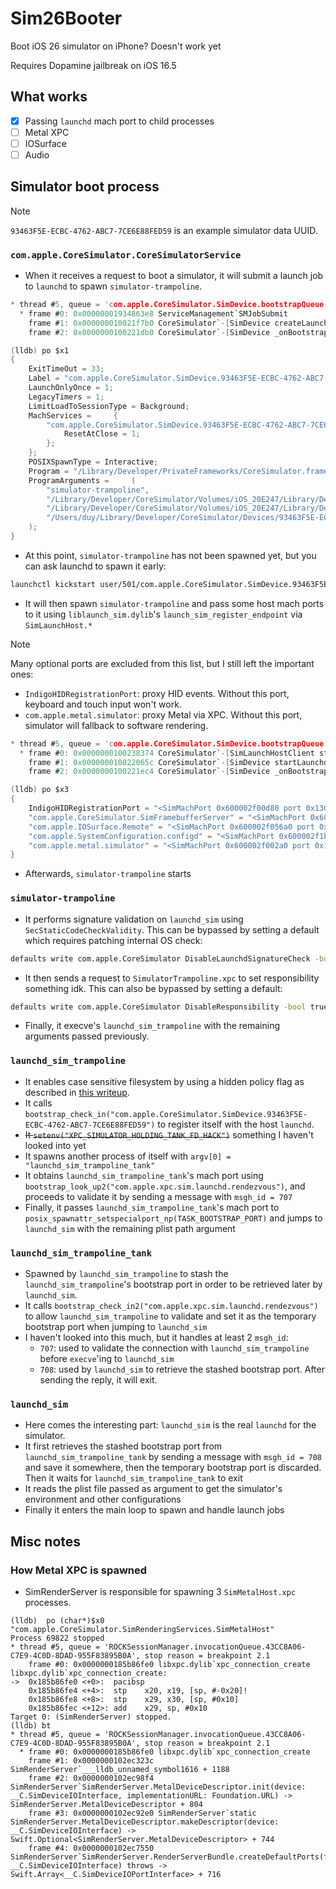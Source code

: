# Sim26Booter
Boot iOS 26 simulator on iPhone? Doesn't work yet

Requires Dopamine jailbreak on iOS 16.5

## What works
- [x] Passing `launchd` mach port to child processes
- [ ] Metal XPC
- [ ] IOSurface
- [ ] Audio

## Simulator boot process
> [!NOTE]
> `93463F5E-ECBC-4762-ABC7-7CE6E88FED59` is an example simulator data UUID.

### `com.apple.CoreSimulator.CoreSimulatorService`
- When it receives a request to boot a simulator, it will submit a launch job to `launchd` to spawn `simulator-trampoline`.
```c
* thread #5, queue = 'com.apple.CoreSimulator.SimDevice.bootstrapQueue.93463F5E-ECBC-4762-ABC7-7CE6E88FED59', stop reason = breakpoint 3.1
  * frame #0: 0x00000001934863e8 ServiceManagement`SMJobSubmit
    frame #1: 0x000000010021f7b0 CoreSimulator`-[SimDevice createLaunchdJobWithBinpref:extraEnvironment:disabledJobs:error:] + 4732
    frame #2: 0x0000000100221db0 CoreSimulator`-[SimDevice _onBootstrapQueue_bootWithOptions:deathMonitorPort:error:] + 932

(lldb) po $x1
{
    ExitTimeOut = 33;
    Label = "com.apple.CoreSimulator.SimDevice.93463F5E-ECBC-4762-ABC7-7CE6E88FED59";
    LaunchOnlyOnce = 1;
    LegacyTimers = 1;
    LimitLoadToSessionType = Background;
    MachServices =     {
        "com.apple.CoreSimulator.SimDevice.93463F5E-ECBC-4762-ABC7-7CE6E88FED59" =         {
            ResetAtClose = 1;
        };
    };
    POSIXSpawnType = Interactive;
    Program = "/Library/Developer/PrivateFrameworks/CoreSimulator.framework/Resources/simulator-trampoline";
    ProgramArguments =     (
        "simulator-trampoline",
        "/Library/Developer/CoreSimulator/Volumes/iOS_20E247/Library/Developer/CoreSimulator/Profiles/Runtimes/iOS 16.4.simruntime/Contents/Resources/RuntimeRoot/sbin/launchd_sim_trampoline",
        "/Library/Developer/CoreSimulator/Volumes/iOS_20E247/Library/Developer/CoreSimulator/Profiles/Runtimes/iOS 16.4.simruntime/Contents/Resources/RuntimeRoot/sbin/launchd_sim",
        "/Users/duy/Library/Developer/CoreSimulator/Devices/93463F5E-ECBC-4762-ABC7-7CE6E88FED59/data/var/run/launchd_bootstrap.plist"
    );
}
```

- At this point, `simulator-trampoline` has not been spawned yet, but you can ask launchd to spawn it early:
```sh
launchctl kickstart user/501/com.apple.CoreSimulator.SimDevice.93463F5E-ECBC-4762-ABC7-7CE6E88FED59
```
- It will then spawn `simulator-trampoline` and pass some host mach ports to it using `liblaunch_sim.dylib`'s `launch_sim_register_endpoint` via `SimLaunchHost.*`
> [!NOTE]
> Many optional ports are excluded from this list, but I still left the important ones:
> - `IndigoHIDRegistrationPort`: proxy HID events. Without this port, keyboard and touch input won't work.
> - `com.apple.metal.simulator`: proxy Metal via XPC. Without this port, simulator will fallback to software rendering.
```c
* thread #5, queue = 'com.apple.CoreSimulator.SimDevice.bootstrapQueue.93463F5E-ECBC-4762-ABC7-7CE6E88FED59', stop reason = breakpoint 1.1
  * frame #0: 0x0000000100238374 CoreSimulator`-[SimLaunchHostClient startNewSession:endpointsToRegister:bindPort:deathQueue:deathHandler:error:]
    frame #1: 0x000000010022065c CoreSimulator`-[SimDevice startLaunchdWithDeathPort:error:] + 812
    frame #2: 0x0000000100221ec4 CoreSimulator`-[SimDevice _onBootstrapQueue_bootWithOptions:deathMonitorPort:error:] + 1208

(lldb) po $x3                                                                                                
{
    IndigoHIDRegistrationPort = "<SimMachPort 0x600002f00d80 port 0x13023 (77859) send>";
    "com.apple.CoreSimulator.SimFramebufferServer" = "<SimMachPort 0x600002f00b40 port 0x1da3b (121403) send>";
    "com.apple.IOSurface.Remote" = "<SimMachPort 0x600002f056a0 port 0x1b90f (112911) send>";
    "com.apple.SystemConfiguration.configd" = "<SimMachPort 0x600002f1b520 port 0x1c903 (116995) send>";
    "com.apple.metal.simulator" = "<SimMachPort 0x600002f002a0 port 0x18023 (98339) send>";
}
```
- Afterwards, `simulator-trampoline` starts

### `simulator-trampoline`
- It performs signature validation on `launchd_sim` using `SecStaticCodeCheckValidity`. This can be bypassed by setting a default which requires patching internal OS check:
```sh
defaults write com.apple.CoreSimulator DisableLaunchdSignatureCheck -bool true
```

- It then sends a request to `SimulatorTrampoline.xpc` to set responsibility something idk. This can also be bypassed by setting a default:
```sh
defaults write com.apple.CoreSimulator DisableResponsibility -bool true
```

- Finally, it execve's `launchd_sim_trampoline` with the remaining arguments passed previously.

### `launchd_sim_trampoline`
- It enables case sensitive filesystem by using a hidden policy flag as described in [this writeup](https://worthdoingbadly.com/casesensitive-iossim/).
- It calls `bootstrap_check_in("com.apple.CoreSimulator.SimDevice.93463F5E-ECBC-4762-ABC7-7CE6E88FED59")` to register itself with the host `launchd`.
- ~~It `setenv("XPC_SIMULATOR_HOLDING_TANK_FD_HACK")`~~ something I haven't looked into yet
- It spawns another process of itself with `argv[0] = "launchd_sim_trampoline_tank"`
- It obtains `launchd_sim_trampoline_tank`'s mach port using `bootstrap_look_up2("com.apple.xpc.sim.launchd.rendezvous")`, and proceeds to validate it by sending a message with `msgh_id = 707`
- Finally, it passes `launchd_sim_trampoline_tank`'s mach port to `posix_spawnattr_setspecialport_np(TASK_BOOTSTRAP_PORT)` and jumps to `launchd_sim` with the remaining plist path argument

### `launchd_sim_trampoline_tank`
- Spawned by `launchd_sim_trampoline` to stash the `launchd_sim_trampoline`'s bootstrap port in order to be retrieved later by `launchd_sim`.
- It calls `bootstrap_check_in2("com.apple.xpc.sim.launchd.rendezvous")` to allow `launchd_sim_trampoline` to validate and set it as the temporary bootstrap port when jumping to `launchd_sim`
- I haven't looked into this much, but it handles at least 2 `msgh_id`:
    + `707`: used to validate the connection with `launchd_sim_trampoline` before `execve`'ing to `launchd_sim`
    + `708`: used by `launchd_sim` to retrieve the stashed bootstrap port. After sending the reply, it will exit.

### `launchd_sim`
- Here comes the interesting part: `launchd_sim` is the real `launchd` for the simulator.
- It first retrieves the stashed bootstrap port from `launchd_sim_trampoline_tank` by sending a message with `msgh_id = 708` and save it somewhere, then the temporary bootstrap port is discarded. Then it waits for `launchd_sim_trampoline_tank` to exit
- It reads the plist file passed as argument to get the simulator's environment and other configurations
- Finally it enters the main loop to spawn and handle launch jobs

## Misc notes
### How Metal XPC is spawned
- SimRenderServer is responsible for spawning 3 `SimMetalHost.xpc` processes.
```
(lldb)  po (char*)$x0
"com.apple.CoreSimulator.SimRenderingServices.SimMetalHost"
Process 69822 stopped
* thread #5, queue = 'ROCKSessionManager.invocationQueue.43CC8A06-C7E9-4C0D-8DAD-955F83895B0A', stop reason = breakpoint 2.1
    frame #0: 0x0000000185b86fe0 libxpc.dylib`xpc_connection_create
libxpc.dylib`xpc_connection_create:
->  0x185b86fe0 <+0>:  pacibsp 
    0x185b86fe4 <+4>:  stp    x20, x19, [sp, #-0x20]!
    0x185b86fe8 <+8>:  stp    x29, x30, [sp, #0x10]
    0x185b86fec <+12>: add    x29, sp, #0x10
Target 0: (SimRenderServer) stopped.
(lldb) bt
* thread #5, queue = 'ROCKSessionManager.invocationQueue.43CC8A06-C7E9-4C0D-8DAD-955F83895B0A', stop reason = breakpoint 2.1
  * frame #0: 0x0000000185b86fe0 libxpc.dylib`xpc_connection_create
    frame #1: 0x0000000102ec323c SimRenderServer`___lldb_unnamed_symbol1616 + 1188
    frame #2: 0x0000000102ec98f4 SimRenderServer`SimRenderServer.MetalDeviceDescriptor.init(device: __C.SimDeviceIOInterface, implementationURL: Foundation.URL) -> SimRenderServer.MetalDeviceDescriptor + 804
    frame #3: 0x0000000102ec92e0 SimRenderServer`static SimRenderServer.MetalDeviceDescriptor.makeDescriptor(device: __C.SimDeviceIOInterface) -> Swift.Optional<SimRenderServer.MetalDeviceDescriptor> + 744
    frame #4: 0x0000000102ec7550 SimRenderServer`SimRenderServer.RenderServerBundle.createDefaultPorts(forDevice: __C.SimDeviceIOInterface) throws -> Swift.Array<__C.SimDeviceIOPortInterface> + 716
```
